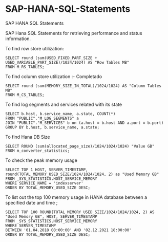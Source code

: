 # SAP-HANA-SQL-Statements
 SAP HANA SQL Statements

SAP Hana SQL Statements for retrieving performance and status information.

To find row  store utilization:

```
SELECT round (sum(USED_FIXED_PART_SIZE + USED_VARIABLE_PART_SIZE)/1024/1024) AS "Row Tables MB" 
FROM M_RS_TABLES;
```

To find column store utilization :- Completado

```
SELECT round (sum(MEMORY_SIZE_IN_TOTAL)/1024/1024) AS "Column Tables MB"  
FROM M_CS_TABLES;
```

To find log segments and services related with its state

```
SELECT b.host, b.service_name, a.state, COUNT(*) 
FROM "PUBLIC"."M_LOG_SEGMENTS" a 
JOIN "PUBLIC"."M_SERVICES" b on (a.host = b.host AND a.port = b.port) 
GROUP BY b.host, b.service_name, a.state;
```

To find Hana DB Size

```
SELECT ROUND (sum(allocated_page_size)/1024/1024/1024) "Value GB" 
FROM m_converter_statistics;
```

To check the peak memory usage

```
SELECT TOP 1 HOST, SERVER_TIMESTAMP, round(TOTAL_MEMORY_USED_SIZE/1024/1024/1024, 2) as "Used Memory GB" 
FROM _SYS_STATISTICS.HOST_SERVICE_MEMORY 
WHERE SERVICE_NAME = 'indexserver'
ORDER BY TOTAL_MEMORY_USED_SIZE DESC;
```

To list out the top 100 memory usage in HANA database between a specified date and time ;

```
SELECT TOP 100 ROUND(TOTAL_MEMORY_USED_SIZE/1024/1024/1024, 2) AS "Used Memory GB", HOST, SERVER_TIMESTAMP 
FROM _SYS_STATISTICS.HOST_SERVICE_MEMORY 
WHERE SERVER_TIMESTAMP 
BETWEEN '01.04.2018 08:00:00' AND '02.12.2021 18:00:00'
ORDER BY TOTAL_MEMORY_USED_SIZE DESC;
```

